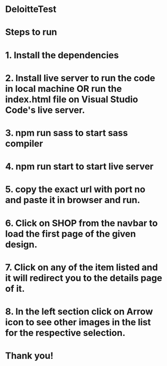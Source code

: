 # DeloitteTest
# Steps to run 
# 1. Install the dependencies
# 2. Install live server to run the code in local machine OR run the index.html file on Visual Studio Code's live server. 
# 3. npm run sass to start sass compiler
# 4. npm run start to start live server
# 5. copy the exact url with port no and paste it in browser and run.
# 6. Click on SHOP from the navbar to load the first page of the given design.
# 7. Click on any of the item listed and it will redirect you to the details page of it.
# 8. In the left section click on Arrow icon to see other images in the list for the respective selection.

# Thank you!
